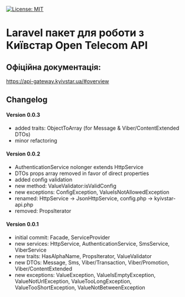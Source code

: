 [![License: MIT](https://img.shields.io/badge/License-MIT-yellow.svg)](https://opensource.org/licenses/MIT)
# Laravel пакет для роботи з Київстар Open Telecom API

## Офіційна документація:
https://api-gateway.kyivstar.ua/#overview

## Changelog

#### Version 0.0.3
- added traits: ObjectToArray (for Message & Viber/ContentExtended DTOs)
- minor refactoring

#### Version 0.0.2
- AuthenticationService nolonger extends HttpService
- DTOs props array removed in favor of direct properties
- added config validation
- new method: ValueValidator:isValidConfig
- new exceptions: ConfigException, ValueIsNotAllowedException
- renamed: HttpService -> JsonHttpService, config.php -> kyivstar-api.php
- removed: PropsIterator

#### Version 0.0.1
- initial commit: Facade, ServiceProvider
- new services: HttpService, AuthenticationService, SmsService, ViberService
- new traits: HasAlphaName, PropsIterator, ValueValidator
- new DTOs: Message, Sms, Viber/Transaction, Viber/Promotion, Viber/ContentExtended
- new exceptions: ValueException, ValueIsEmptyException, ValueNotUrlException, ValueTooLongException, ValueTooShortException, ValueNotBetweenException
